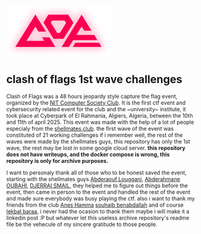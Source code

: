 ![cof logo](./LOGO.png)
# clash of flags 1st wave challenges
Clash of Flags was a 48 hours jeopardy style capture the flag event, organized by the [NIT Computer Society Club](https://www.instagram.com/ncs._club/). It is the first ctf event and cybersecurity related event for the club and the ~university~ institute, it took place at Cyberpark of El Rahmania, Algiers, Algeria, between the 10th and 11th of april 2025.
This event was made with the help of a lot of people especialy from the [shellmates club](https://www.shellmates.club/). the first wave of the event was constituted of 21 working challenges if i remember well, the rest of the waves were made by the shellmates guys, this repository has only the 1st wave, the rest may be lost in some google cloud server.
**this repository does not have writeups, and the docker compose is wrong, this repository is only for archive purposes.**

I want to personaly thank all of those who to be honest saved the event, starting with the shellmates guys [Abderaouf Louggani](https://www.linkedin.com/in/abderaouf-louggani-935b50206/), [Abderahmane OUBAHI](https://www.linkedin.com/in/abderahmane-oubahi-a72240243/), [DJERRAI SMAIL](https://www.linkedin.com/in/djerrai-smail-a473a322b/), they helped me to figure out things before the event, then came in person to the event and handled the rest of the event and made sure everybody was busy playing the ctf. also i want to thank my friends from the club [Anes Hamma](https://www.linkedin.com/in/hamma-abdourahman-anas-24960726b/) [souhaib benabdallah](https://www.linkedin.com/in/souhaib-benabdallah-2b92a1237/) and of course [lekbal baraa](https://www.linkedin.com/in/baraa-lekbal-46272a360/), i never had the ocasion to thank them maybe i will make it a linkedin post :P but whatever let this useless archive repository's readme file be the vehecule of my sincere gratitude to those people.
